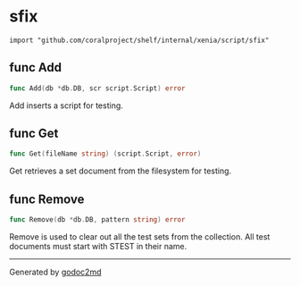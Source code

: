 
# sfix
    import "github.com/coralproject/shelf/internal/xenia/script/sfix"






## func Add
``` go
func Add(db *db.DB, scr script.Script) error
```
Add inserts a script for testing.


## func Get
``` go
func Get(fileName string) (script.Script, error)
```
Get retrieves a set document from the filesystem for testing.


## func Remove
``` go
func Remove(db *db.DB, pattern string) error
```
Remove is used to clear out all the test sets from the collection.
All test documents must start with STEST in their name.









- - -
Generated by [godoc2md](http://godoc.org/github.com/davecheney/godoc2md)